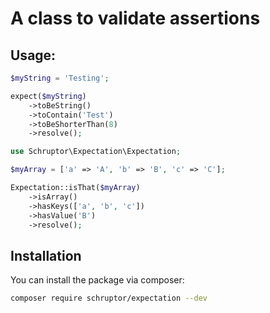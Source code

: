 # A class to validate assertions

## Usage:

```php
$myString = 'Testing';

expect($myString)
    ->toBeString()
    ->toContain('Test')
    ->toBeShorterThan(8)
    ->resolve();
```

```php
use Schruptor\Expectation\Expectation;

$myArray = ['a' => 'A', 'b' => 'B', 'c' => 'C'];

Expectation::isThat($myArray)
    ->isArray()
    ->hasKeys(['a', 'b', 'c'])
    ->hasValue('B')
    ->resolve();
```

## Installation

You can install the package via composer:

```bash
composer require schruptor/expectation --dev
```
